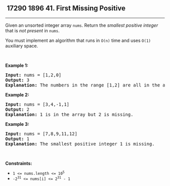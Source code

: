 <h2> 17290 1896
41. First Missing Positive</h2><hr><div><p>Given an unsorted integer array <code>nums</code>. Return the <em>smallest positive integer</em> that is <em>not present</em> in <code>nums</code>.</p>

<p>You must implement an algorithm that runs in <code>O(n)</code> time and uses <code>O(1)</code> auxiliary space.</p>

<p>&nbsp;</p>
<p><strong class="example">Example 1:</strong></p>

<pre><strong>Input:</strong> nums = [1,2,0]
<strong>Output:</strong> 3
<strong>Explanation:</strong> The numbers in the range [1,2] are all in the array.
</pre>

<p><strong class="example">Example 2:</strong></p>

<pre><strong>Input:</strong> nums = [3,4,-1,1]
<strong>Output:</strong> 2
<strong>Explanation:</strong> 1 is in the array but 2 is missing.
</pre>

<p><strong class="example">Example 3:</strong></p>

<pre><strong>Input:</strong> nums = [7,8,9,11,12]
<strong>Output:</strong> 1
<strong>Explanation:</strong> The smallest positive integer 1 is missing.
</pre>

<p>&nbsp;</p>
<p><strong>Constraints:</strong></p>

<ul>
	<li><code>1 &lt;= nums.length &lt;= 10<sup>5</sup></code></li>
	<li><code>-2<sup>31</sup> &lt;= nums[i] &lt;= 2<sup>31</sup> - 1</code></li>
</ul>
</div>
